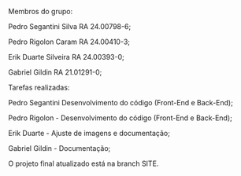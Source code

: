 Membros do grupo:


Pedro Segantini Silva RA 24.00798-6;

Pedro Rigolon Caram RA 24.00410-3;

Erik Duarte Silveira RA 24.00393-0;

Gabriel Gildin RA 21.01291-0;

Tarefas realizadas:


Pedro Segantini Desenvolvimento do código (Front-End e Back-End);

Pedro Rigolon - Desenvolvimento do código (Front-End e Back-End);

Erik Duarte - Ajuste de imagens e documentação;

Gabriel Gildin - Documentação;

O projeto final atualizado está na branch SITE.
